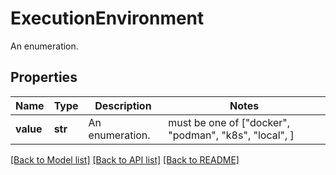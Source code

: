 # ExecutionEnvironment

An enumeration.

## Properties
Name | Type | Description | Notes
------------ | ------------- | ------------- | -------------
**value** | **str** | An enumeration. |  must be one of ["docker", "podman", "k8s", "local", ]

[[Back to Model list]](../README.md#documentation-for-models) [[Back to API list]](../README.md#documentation-for-api-endpoints) [[Back to README]](../README.md)
